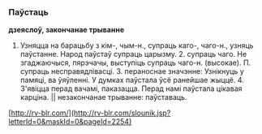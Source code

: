 ### Паўстаць
**дзеяслоў, закончанае трыванне**

1. Узняцца на барацьбу з кім-, чым-н., супраць каго-, чаго-н., узняць паўстанне. Народ паўстаў супраць царызму. 2. супраць чаго. Не згаджаючыся, пярэчачы, выступіць супраць чаго-н. (высокае). П. супраць несправядлівасці. 3. пераноснае значэнне: Узнікнуць у памяці, ва ўяўленні. У думках паўстала ўсё ранейшае жыццё. 4. З'явіцца перад вачамі, паказацца. Перад намі паўстала цікавая карціна. || незакончанае трыванне: паўставаць.

<a rel="author">[http://rv-blr.com/](http://rv-blr.com/slounik.jsp?letterId=0&maskId=0&pageId=2254)</a>
